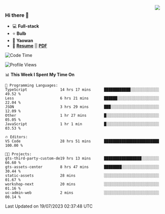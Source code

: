 <img align="right" src="https://github-readme-stats.vercel.app/api?username=LolipopJ&show_icons=true&count_private=true&hide_title=true&include_all_commits=true&theme=vue">

### Hi there 👋

- :computer: **Full-stack**
- :star: **Bulb**
- :pill: **Yaowan**
- :milky_way: [**Resume**](https://lolipopj.github.io/resume/) || [**PDF**](https://cdn.jsdelivr.net/gh/lolipopj/resume/export/resume-en.pdf)

<!--START_SECTION:waka-->
![Code Time](http://img.shields.io/badge/Code%20Time-1%2C488%20hrs%2011%20mins-blue)

![Profile Views](http://img.shields.io/badge/Profile%20Views-2-blue)

📊 **This Week I Spent My Time On** 

```text
💬 Programming Languages: 
TypeScript               14 hrs 17 mins      ████████████░░░░░░░░░░░░░   49.52 % 
Less                     6 hrs 21 mins       ██████░░░░░░░░░░░░░░░░░░░   22.04 % 
JSON                     3 hrs 29 mins       ███░░░░░░░░░░░░░░░░░░░░░░   12.09 % 
Other                    1 hr 27 mins        █░░░░░░░░░░░░░░░░░░░░░░░░   05.05 % 
JavaScript               1 hr 1 min          █░░░░░░░░░░░░░░░░░░░░░░░░   03.53 % 

🔥 Editors: 
VS Code                  28 hrs 51 mins      █████████████████████████   100.00 % 

🐱‍💻 Projects: 
gts-third-party-custom-de19 hrs 13 mins      █████████████████░░░░░░░░   66.60 % 
gts-assets-center        8 hrs 47 mins       ████████░░░░░░░░░░░░░░░░░   30.44 % 
static-assets            28 mins             ░░░░░░░░░░░░░░░░░░░░░░░░░   01.67 % 
workshop-next            20 mins             ░░░░░░░░░░░░░░░░░░░░░░░░░   01.16 % 
uc-admin-web             2 mins              ░░░░░░░░░░░░░░░░░░░░░░░░░   00.14 % 
```


 Last Updated on 19/07/2023 02:37:48 UTC
<!--END_SECTION:waka-->
